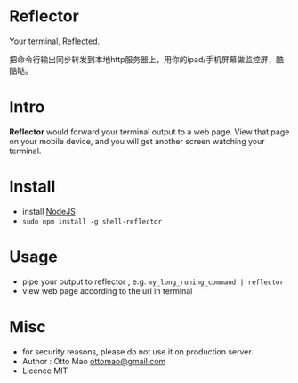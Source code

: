 # Reflector

Your terminal, Reflected.

把命令行输出同步转发到本地http服务器上，用你的ipad/手机屏幕做监控屏，酷酷哒。


# Intro

**Reflector** would forward your terminal output to a web page. View that page on your mobile device, and you will get another screen watching your terminal.


# Install

* install [NodeJS](http://nodejs.org/)
* ``sudo npm install -g shell-reflector``


# Usage

* pipe your output to reflector , e.g. ``my_long_runing_command | reflector``
* view web page according to the url in terminal


# Misc

* for security reasons, please do not use it on production server.
* Author : Otto Mao ottomao@gmail.com
* Licence MIT